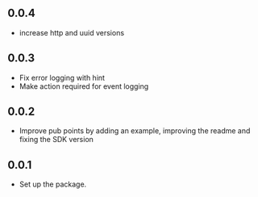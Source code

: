 
## 0.0.4

- increase http and uuid versions

## 0.0.3

- Fix error logging with hint
- Make action required for event logging

## 0.0.2

- Improve pub points by adding an example, improving the readme and fixing the SDK version

## 0.0.1

- Set up the package.
